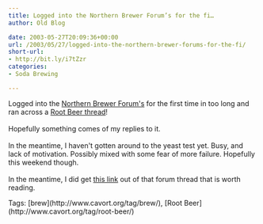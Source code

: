 ```yaml
---
title: Logged into the Northern Brewer Forum’s for the fi…
author: Old Blog

date: 2003-05-27T20:09:36+00:00
url: /2003/05/27/logged-into-the-northern-brewer-forums-for-the-fi/
short-url:
- http://bit.ly/i7tZzr
categories:
- Soda Brewing

---
```

<div class='microid-http+http:sha1:61f6bbd31b4dc1106a068864e500b8df41c185c6'>

Logged into the [Northern Brewer Forum's](http://forum.northernbrewer.com/index.php) for the first time in too long and ran across a [Root Beer thread](http://forum.northernbrewer.com/viewtopic.php?t=5812&#038;highlight=)!&#xD;<br />&#xD;<br />Hopefully something comes of my replies to it.&#xD;<br />&#xD;<br />In the meantime, I haven't gotten around to the yeast test yet. Busy, and lack of motivation. Possibly mixed with some fear of more failure. Hopefully this weekend though.&#xD;<br />&#xD;<br />In the meantime, I did get [this link](http://hbd.org/brewery/library/RootB.html) out of that forum thread that is worth reading.&#xD;<br />&#xD;

</div>

<div class="st-post-tags">
Tags: [brew](http://www.cavort.org/tag/brew/), [Root Beer](http://www.cavort.org/tag/root-beer/)<br />
</div>